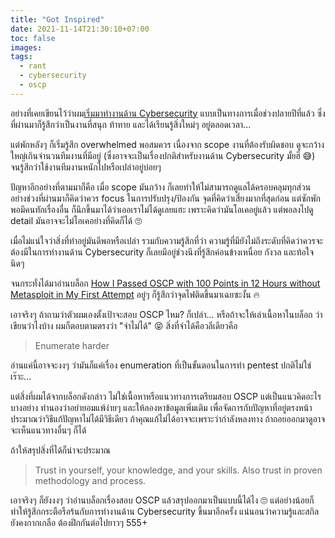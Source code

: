 ```yaml
---
title: "Got Inspired"
date: 2021-11-14T21:30:10+07:00
toc: false
images:
tags:
  - rant
  - cybersecurity
  - oscp
---
```


อย่างที่เคยเขียนไว้ว่าผม[เริ่มมาทำงานด้าน Cybersecurity](/posts/2020-in-summary/) แบบเป็นทางการเมื่อช่วงปลายปีที่แล้ว ซึ่งที่ผ่านมาก็รู้สึกว่าเป็นงานที่สนุก ท้าทาย และได้เรียนรู้สิ่งใหม่ๆ อยู่ตลอดเวลา...

แต่พักหลังๆ ก็เริ่มรู้สึก overwhelmed พอสมควร เนื่องจาก scope งานที่ต้องรับผิดชอบ ดูจะกว้างใหญ่เกินจำนวนทีมงานที่มีอยู่ (ซึ่งอาจจะเป็นเรื่องปกติสำหรับงานด้าน Cybersecurity มั้ยฮึ 😅) จนรู้สึกว่าใช้งานทีมงานหนักไปหรือเปล่าอยู่บ่อยๆ

ปัญหาอีกอย่างที่ตามมาก็คือ เมื่อ scope มันกว้าง ก็เลยทำให้ไม่สามารถดูแลได้ครอบคลุมทุกส่วน อย่างช่วงที่ผ่านมาก็คิดว่าควร focus ในการปรับปรุง/ป้องกัน จุดที่คิดว่าเสี่ยงมากที่สุดก่อน แต่ซักพักพอมีคนทักเรื่องอื่น ก็นึกขึ้นมาได้ว่าเออเราไม่ได้ดูเลยแฮะ เพราะคิดว่ามันโอเคอยู่แล้ว แต่พอลงไปดู detail มันอาจจะไม่โอเคอย่างที่คิดก็ได้ 🙄

เมื่อไม่แน่ใจว่าสิ่งที่ทำอยู่มันดีพอหรือเปล่า รวมกับความรู้สึกที่ว่า ความรู้ที่มียังไม่ถึงระดับที่คิดว่าควรจะต้องมีในการทำงานด้าน Cybersecurity ก็เลยมีอยู่ช่วงนึงที่รู้สึกค่อนข้างเหนื่อย กังวล และท้อใจนิดๆ

จนกระทั่งได้มาอ่านบล็อก [How I Passed OSCP with 100 Points in 12 Hours without Metasploit in My First Attempt](https://infosecwriteups.com/how-i-passed-oscp-with-100-points-in-12-hours-without-metasploit-in-my-first-attempt-dc8d03366f33) อยู่ๆ ก็รู้สึกว่าจุดไฟติดขึ้นมาเฉยซะงั้น 🔥

เอาจริงๆ ถ้าถามว่าตัวผมเองตั้งเป้าจะสอบ OSCP ไหม? ก็เปล่า... หรือถ้าจะให้เล่าเนื้อหาในบล็อก ว่าเขียนว่าไงบ้าง ผมก็ตอบตามตรงว่า "จำไม่ได้" 😝 สิ่งที่จำได้คือวลีเดียวคือ

> Enumerate harder

อ่านแค่นี้อาจจะงงๆ ว่ามันก็แค่เรื่อง enumeration ที่เป็นขั้นตอนในการทำ pentest ปกติไม่ใช่เร๊าะ...

แต่สิ่งที่ผมได้จากบล็อกดังกล่าว ไม่ใช่เนื้อหาหรือแนวทางการเตรียมสอบ OSCP แต่เป็นแนวคิดอะไรบางอย่าง ทำนองว่าอย่ายอมแพ้ง่ายๆ และให้ลองหาข้อมูลเพิ่มเติม เพื่อจัดการกับปัญหาที่อยู่ตรงหน้า ประมาณว่าวิธีแก้ปัญหาไม่ได้มีวิธีเดียว ถ้าคุณแก้ไม่ได้อาจจะเพราะว่ากำลังหลงทาง ถ้าถอยออกมาดูอาจจะเห็นแนวทางอื่นๆ ก็ได้

ถ้าให้สรุปสิ่งที่ได้ก็น่าจะประมาณ

> Trust in yourself, your knowledge, and your skills. Also trust in proven methodology and process.

เอาจริงๆ ก็ยังงงๆ ว่าอ่านบล็อกเรื่องสอบ OSCP แล้วสรุปออกมาเป็นแบบนี้ได้ไง 🙄 แต่อย่างน้อยก็ทำให้รู้สึกกระตือรือร้นกับการทำงานด้าน Cybersecurity ขึ้นมาอีกครั้ง แน่นอนว่าความรู้และสกิลยังคงกากเกลือ ต้องฝึกกันต่อไปยาวๆ 555+
